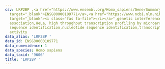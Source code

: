 ```yaml
---
csv: LRP2BP ,<a href="https://www.ensembl.org/Homo_sapiens/Gene/Summary?db=core;g=ENSG00000109771"
  target="_blank">ENSG00000109771</a>,<a href="https://www.ncbi.nlm.nih.gov/pubmed/28369544"
  target="_blank"><i class="fas fa-file"></i></a>",genetic interference,functional
  association,HeLa, high throughput transcription profiling by microarray,nucleotide
  sequence identification,nucleotide sequence identification,transcriptional regulation,up-regulates
  activity
data_alias: 'LRP2BP '
data_id: ENSG00000109771
data_numevidence: 1
data_species: Homo sapiens
data_taxid: '9606'
title: 'LRP2BP '
---
```

